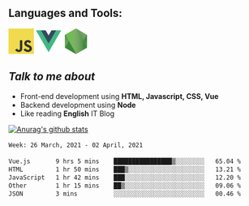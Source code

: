 ## **Languages and Tools:**      
<code><img height="50" src="https://raw.githubusercontent.com/github/explore/80688e429a7d4ef2fca1e82350fe8e3517d3494d/topics/javascript/javascript.png"></code>
<code><img height="50"  src="https://raw.githubusercontent.com/github/explore/80688e429a7d4ef2fca1e82350fe8e3517d3494d/topics/vue/vue.png"></code>
<code><img height="50"  src="https://raw.githubusercontent.com/github/explore/80688e429a7d4ef2fca1e82350fe8e3517d3494d/topics/nodejs/nodejs.png"></code>

## *Talk to me about*
- Front-end development using **HTML, Javascript, CSS, Vue**
- Backend development using **Node**
- Like reading **English** IT Blog    

[![Anurag's github stats](https://github-readme-stats.vercel.app/api?username=qdi5)](https://github.com/anuraghazra/github-readme-stats)    

<!--START_SECTION:waka-->
```text
Week: 26 March, 2021 - 02 April, 2021

Vue.js       9 hrs 5 mins    ████████████████▒░░░░░░░░   65.04 % 
HTML         1 hr 50 mins    ███▒░░░░░░░░░░░░░░░░░░░░░   13.21 % 
JavaScript   1 hr 42 mins    ███░░░░░░░░░░░░░░░░░░░░░░   12.20 % 
Other        1 hr 15 mins    ██▒░░░░░░░░░░░░░░░░░░░░░░   09.06 % 
JSON         3 mins          ░░░░░░░░░░░░░░░░░░░░░░░░░   00.46 % 
```
<!--END_SECTION:waka-->
